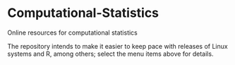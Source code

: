 # Computational-Statistics

Online resources for computational statistics

The repository intends to make it easier to keep pace with releases of Linux systems and R, among others; select the menu items above for details.
